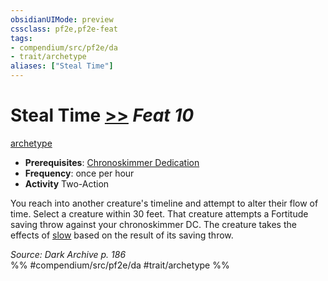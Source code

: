 ```yaml
---
obsidianUIMode: preview
cssclass: pf2e,pf2e-feat
tags:
- compendium/src/pf2e/da
- trait/archetype
aliases: ["Steal Time"]
---
```

# Steal Time  [>>](chapter-9-playing-the-game.md#Actions "Two-Action") *Feat 10*  
[archetype](archetype.md "Archetype Feat Trait")  

- **Prerequisites**: [Chronoskimmer Dedication](chronoskimmer-dedication-da.md)
- **Frequency**: once per hour
- **Activity** Two-Action

You reach into another creature's timeline and attempt to alter their flow of time. Select a creature within 30 feet. That creature attempts a Fortitude saving throw against your chronoskimmer DC. The creature takes the effects of [slow](slow.md) based on the result of its saving throw.

*Source: Dark Archive p. 186*  
%% #compendium/src/pf2e/da #trait/archetype %%